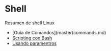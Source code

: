 # Shell
Resumen de shell Linux
- [Guía de Comandos](master(commands.md)
- [Scripting con Bash](master/01_scriptingBash.md)
- [Usando paramentros](master/02_interactiveScript.md)
